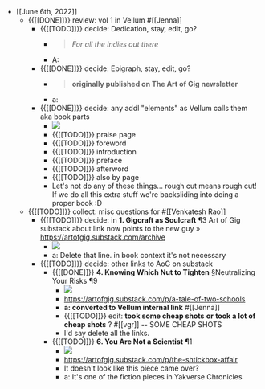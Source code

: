 - [[June 6th, 2022]]
    - {{[[DONE]]}} review: vol 1 in Vellum #[[Jenna]]
        - {{[[TODO]]}} decide: Dedication, stay, edit, go?
            - > _For all the indies out there_
            - A: 
        - {{[[DONE]]}} decide: Epigraph, stay, edit, go?
            - > __originally published on The Art of Gig newsletter__
            - a: 
        - {{[[DONE]]}} decide: any addl "elements" as Vellum calls them aka book parts
            - ![](https://firebasestorage.googleapis.com/v0/b/firescript-577a2.appspot.com/o/imgs%2Fapp%2FArtOfGig%2Fi6ENbe7SE-.png?alt=media&token=394ff825-85eb-4c14-a613-eb5c0e3bc3d3)
            - {{[[TODO]]}} praise page
            - {{[[TODO]]}} foreword
            - {{[[TODO]]}} introduction
            - {{[[TODO]]}} preface
            - {{[[TODO]]}} afterword
            - {{[[TODO]]}} also by page
            - Let's not do any of these things... rough cut means rough cut! If we do all this extra stuff we're backsliding into doing a proper book :D
    - {{[[TODO]]}}  collect: misc questions for #[[Venkatesh Rao]]
        - {{[[TODO]]}} decide: in __1. Gigcraft as Soulcraft__ ¶3 Art of Gig substack about link now points to the new guy » https://artofgig.substack.com/archive
            - ![](https://firebasestorage.googleapis.com/v0/b/firescript-577a2.appspot.com/o/imgs%2Fapp%2FArtOfGig%2FXFZTAAOhcf.png?alt=media&token=979eb51e-c1c9-4b3a-b374-458ead9d86eb)
            - a: Delete that line. in book context it's not necessary
        - {{[[TODO]]}} decide: other links to AoG on substack
            - {{[[DONE]]}} __4. Knowing Which Nut to Tighten__ §Neutralizing Your Risks ¶9
                - ![](https://firebasestorage.googleapis.com/v0/b/firescript-577a2.appspot.com/o/imgs%2Fapp%2FArtOfGig%2FWQkMe5bumh.png?alt=media&token=40751583-679a-4636-ac87-d1d1e023a2e6)
                - https://artofgig.substack.com/p/a-tale-of-two-schools
                - __a: converted to Vellum internal link__ #[[Jenna]]
                - {{[[TODO]]}} edit: __took some cheap shots__ **or** __took a lot of cheap shots__ ? #[[vgr]] -- SOME CHEAP SHOTS
                - I'd say delete all the links.
            - {{[[TODO]]}} __6. You Are Not a Scientist__ ¶1
                - ![](https://firebasestorage.googleapis.com/v0/b/firescript-577a2.appspot.com/o/imgs%2Fapp%2FArtOfGig%2FDE5eyxkRdX.png?alt=media&token=21e087f1-c9a8-4e2f-8f40-c5452f9a7e20)
                - https://artofgig.substack.com/p/the-shtickbox-affair
                - It doesn't look like this piece came over?
                - a: It's one of the fiction pieces in Yakverse Chronicles
